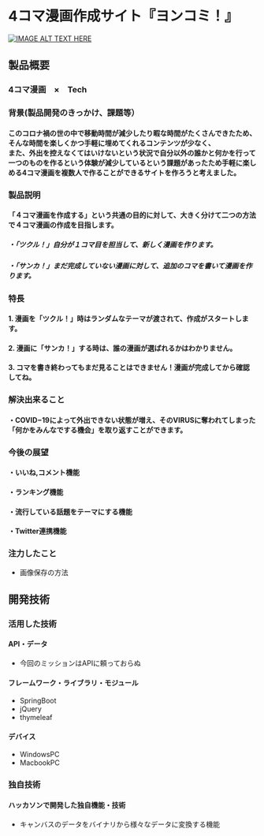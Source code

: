 # 4コマ漫画作成サイト『ヨンコミ！』

[![IMAGE ALT TEXT HERE](https://jphacks.com/wp-content/uploads/2020/09/JPHACKS2020_ogp.jpg)](https://www.youtube.com/watch?v=G5rULR53uMk)

## 製品概要
### 4コマ漫画　×　Tech
### 背景(製品開発のきっかけ、課題等）
#### このコロナ禍の世の中で移動時間が減少したり暇な時間がたくさんできたため、そんな時間を楽しくかつ手軽に埋めてくれるコンテンツが少なく、<br>また、外出を控えなくてはいけないという状況で自分以外の誰かと何かを行って一つのものを作るという体験が減少しているという課題があったため手軽に楽しめる4コマ漫画を複数人で作ることができるサイトを作ろうと考えました。
### 製品説明
#### 「４コマ漫画を作成する」という共通の目的に対して、大きく分けて二つの方法で４コマ漫画の作成を目指します。
##### ・「ツクル！」自分が１コマ目を担当して、新しく漫画を作ります。
##### ・「サンカ！」まだ完成していない漫画に対して、追加のコマを書いて漫画を作ります。
### 特長
#### 1. 漫画を「ツクル！」時はランダムなテーマが渡されて、作成がスタートします。
#### 2. 漫画に「サンカ！」する時は、誰の漫画が選ばれるかはわかりません。
#### 3. コマを書き終わってもまだ見ることはできません！漫画が完成してから確認してね。

### 解決出来ること
#### ・COVID−19によって外出できない状態が増え、そのVIRUSに奪われてしまった「何かをみんなでする機会」を取り返すことができます。
### 今後の展望
#### ・いいね,コメント機能
#### ・ランキング機能
#### ・流行している話題をテーマにする機能
#### ・Twitter連携機能
### 注力したこと
* 画像保存の方法

## 開発技術
### 活用した技術
#### API・データ
* 今回のミッションはAPIに頼っておらぬ

#### フレームワーク・ライブラリ・モジュール
* SpringBoot
* jQuery
* thymeleaf

#### デバイス
* WindowsPC
* MacbookPC

### 独自技術
#### ハッカソンで開発した独自機能・技術
* キャンバスのデータをバイナリから様々なデータに変換する機能
